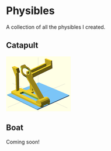 # Physibles

A collection of all the physibles I created.


## Catapult

![Catapult](catapult/img/index.png)


## Boat

Coming soon!
